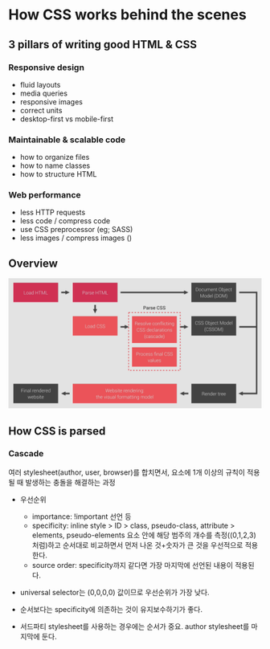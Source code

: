 # How CSS works behind the scenes
## 3 pillars of writing good HTML & CSS
### Responsive design
- fluid layouts
- media queries
- responsive images
- correct units
- desktop-first vs mobile-first

### Maintainable & scalable code
- how to organize files
- how to name classes
- how to structure HTML

### Web performance
- less HTTP requests
- less code / compress code
- use CSS preprocessor (eg; SASS)
- less images / compress images ()

## Overview
![overview](./overview.png)

## How CSS is parsed
### Cascade
여러 stylesheet(author, user, browser)를 합치면서, 요소에 1개 이상의 규칙이 적용될 때 발생하는 충돌을 해결하는 과정
- 우선순위
  - importance: !important 선언 등
  - specificity: inline style > ID > class, pseudo-class, attribute > elements, pseudo-elements
  요소 안에 해당 범주의 개수를 측정((0,1,2,3) 처럼)하고 순서대로 비교하면서 먼저 나온 것+숫자가 큰 것을 우선적으로 적용한다.
  - source order: specificity까지 같다면 가장 마지막에 선언된 내용이 적용된다.

- universal selector는 (0,0,0,0) 값이므로 우선순위가 가장 낮다.
- 순서보다는 specificity에 의존하는 것이 유지보수하기가 좋다.
- 서드파티 stylesheet를 사용하는 경우에는 순서가 중요. author stylesheet를 마지막에 둔다.

